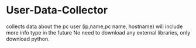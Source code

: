 # User-Data-Collector
collects data about the pc user (ip,name,pc name, hostname) will include more info type in the future
No need to download any external libraries, only download python.

